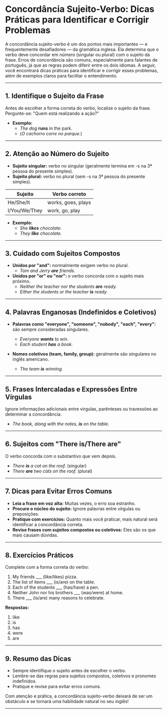 
# Concordância Sujeito-Verbo: Dicas Práticas para Identificar e Corrigir Problemas

A concordância sujeito-verbo é um dos pontos mais importantes — e frequentemente desafiadores — da gramática inglesa. Ela determina que o verbo deve concordar em número (singular ou plural) com o sujeito da frase. Erros de concordância são comuns, especialmente para falantes de português, já que as regras podem diferir entre os dois idiomas. A seguir, você encontrará dicas práticas para identificar e corrigir esses problemas, além de exemplos claros para facilitar o entendimento.

---

## 1. **Identifique o Sujeito da Frase**

Antes de escolher a forma correta do verbo, localize o sujeito da frase. Pergunte-se: "Quem está realizando a ação?"

- **Exemplo:**  
  - _The dog_ **runs** in the park.  
  - (_O cachorro corre no parque._)

---

## 2. **Atenção ao Número do Sujeito**

- **Sujeito singular:** verbo no singular (geralmente termina em -s na 3ª pessoa do presente simples).
- **Sujeito plural:** verbo no plural (sem -s na 3ª pessoa do presente simples).

| Sujeito         | Verbo correto      |
|-----------------|-------------------|
| He/She/It       | works, goes, plays|
| I/You/We/They   | work, go, play    |

- **Exemplo:**  
  - _She **likes** chocolate._  
  - _They **like** chocolate._

---

## 3. **Cuidado com Sujeitos Compostos**

- **Unidos por "and":** normalmente exigem verbo no plural.
  - _Tom and Jerry **are** friends._
- **Unidos por "or" ou "nor":** o verbo concorda com o sujeito mais próximo.
  - _Neither the teacher nor the students **are** ready._
  - _Either the students or the teacher **is** ready._

---

## 4. **Palavras Enganosas (Indefinidos e Coletivos)**

- **Palavras como "everyone", "someone", "nobody", "each", "every":** são sempre consideradas singulares.
  - _Everyone **wants** to win._
  - _Each student **has** a book._

- **Nomes coletivos (team, family, group):** geralmente são singulares no inglês americano.
  - _The team **is** winning._

---

## 5. **Frases Intercaladas e Expressões Entre Vírgulas**

Ignore informações adicionais entre vírgulas, parênteses ou travessões ao determinar a concordância.

- _The book, along with the notes, **is** on the table._

---

## 6. **Sujeitos com "There is/There are"**

O verbo concorda com o substantivo que vem depois.

- _There **is** a cat on the roof._ (singular)
- _There **are** two cats on the roof._ (plural)

---

## 7. **Dicas para Evitar Erros Comuns**

- **Leia a frase em voz alta:** Muitas vezes, o erro soa estranho.
- **Procure o núcleo do sujeito:** Ignore palavras entre vírgulas ou preposições.
- **Pratique com exercícios:** Quanto mais você praticar, mais natural será identificar a concordância correta.
- **Revise frases com sujeitos compostos ou coletivos:** Eles são os que mais causam dúvidas.

---

## 8. **Exercícios Práticos**

Complete com a forma correta do verbo:

1. My friends ___ (like/likes) pizza.
2. The list of items ___ (is/are) on the table.
3. Each of the students ___ (has/have) a pen.
4. Neither John nor his brothers ___ (was/were) at home.
5. There ___ (is/are) many reasons to celebrate.

**Respostas:**
1. like
2. is
3. has
4. were
5. are

---

## 9. **Resumo das Dicas**

- Sempre identifique o sujeito antes de escolher o verbo.
- Lembre-se das regras para sujeitos compostos, coletivos e pronomes indefinidos.
- Pratique e revise para evitar erros comuns.

Com atenção e prática, a concordância sujeito-verbo deixará de ser um obstáculo e se tornará uma habilidade natural no seu inglês!

---
```